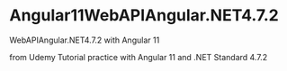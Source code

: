 # Angular11WebAPIAngular.NET4.7.2
WebAPIAngular.NET4.7.2 with Angular 11

from Udemy Tutorial
practice with Angular 11 and .NET Standard 4.7.2
